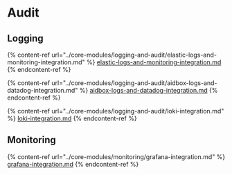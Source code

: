 # Audit

## Logging

{% content-ref url="../core-modules/logging-and-audit/elastic-logs-and-monitoring-integration.md" %}
[elastic-logs-and-monitoring-integration.md](../core-modules/logging-and-audit/elastic-logs-and-monitoring-integration.md)
{% endcontent-ref %}

{% content-ref url="../core-modules/logging-and-audit/aidbox-logs-and-datadog-integration.md" %}
[aidbox-logs-and-datadog-integration.md](../core-modules/logging-and-audit/aidbox-logs-and-datadog-integration.md)
{% endcontent-ref %}

{% content-ref url="../core-modules/logging-and-audit/loki-integration.md" %}
[loki-integration.md](../core-modules/logging-and-audit/loki-integration.md)
{% endcontent-ref %}

## Monitoring

{% content-ref url="../core-modules/monitoring/grafana-integration.md" %}
[grafana-integration.md](../core-modules/monitoring/grafana-integration.md)
{% endcontent-ref %}

